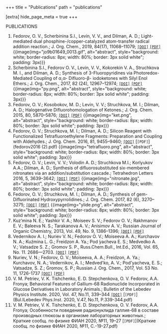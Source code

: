 +++
title = "Publications"
path = "publications"

[extra]
hide_page_meta = true
+++

PUBLICATIONS
1. Fedorov, O. V., Scherbinina S.I., Levin, V. V., and Dilman, A. D.; Light-mediated dual phosphine-/copper-catalyzed atom-transfer radical addition reaction.; J. Org. Chem., 2019, 84(17), 11068–11079; [`[DOI]`](http://dx.doi.org/10.1021/acs.joc.9b01649) [`[PDF]`](fedorov2019.pdf) {{image(img="jo9b01649_0013.gif", alt="abstract", style="background: white; border-radius: 8px; width: 80%; border: 3px solid white"; padding: 3px)}}
2. Scherbinina S.I., Fedorov O. V., Levin, V. V., Kokorekin V. A., Struchkova M. I., and Dilman, A. D.; Synthesis of 3-Fluoropyridines via Photoredox-Mediated Coupling of α,α- Difluoro-β- iodoketones with Silyl Enol Ethers.; J. Org. Chem., 2017, 82 (24), 12967–12974; [`[DOI]`](https://doi.org/10.1021/acs.joc.7b02467) [`[PDF]`](scherbinina2017.pdf) {{image(img="py.png", alt="abstract", style="background: white; border-radius: 8px; width: 80%; border: 3px solid white"; padding: 3px)}}
3. Fedorov, O. V.; Kosobokov, M. D.; Levin, V. V.; Struchkova, M. I.; Dilman, A. D.; Halogenative Difluorohomologation of Ketones.; J. Org. Chem. 2015, 80, 5870–5876; [`[DOI]`](https://doi.org/10.1021/acs.joc.5b00904) [`[PDF]`](fedorov2015.pdf) {{image(img="ket.png", alt="abstract", style="background: white; border-radius: 8px; width: 80%; border: 3px solid white"; padding: 3px)}}
4. Fedorov, O. V.; Struchkova, M. I.; Dilman, A. D.; Silicon Reagent with Functionalized Tetrafluoroethylene Fragments: Preparation and Coupling with Aldehydes.; J. Org. Chem. 2016, 81, 9455–9460; [`[DOI]`](http://dx.doi.org/10.1021/acs.joc.6b01739) [`[PDF]`](fedorov2016 (2).pdf) {{image(img="tetrafluoro.png", alt="abstract", style="background: white; border-radius: 8px; width: 80%; border: 3px solid white"; padding: 3px)}}
5. Fedorov, O. V.; Levin, V. V.; Volodin A. D.; Struchkova M.I.; Korlyukov A.A.; Dilman, A. D.; Synthesis of difluorosubstituted six-membered nitronates via an addition/substitution cascade.; Tetrahedron Letters 2016, 5, 3639–3642; [`[DOI]`](http://dx.doi.org/10.1016/j.tetlet.2016.06.135) [`[PDF]`](fedorov2016.pdf) {{image(img="nitronate.jpg", alt="abstract", style="background: white; border-radius: 8px; width: 80%; border: 3px solid white"; padding: 3px)}}
6. Fedorov, O. V.; Struchkova, M. I.; Dilman, A. D.; Synthesis of gem-Difluorinated Hydroxypyrrolidines.; J. Org. Chem. 2017, 82 (6), 3270–3275; [`[DOI]`](https://doi.org/10.1021/acs.joc.6b03033) [`[PDF]`](fedorov2017.pdf) {{image(img="ylide.png", alt="abstract", style="background: white; border-radius: 8px; width: 80%; border: 3px solid white"; padding: 3px)}}
7. Kuz’mina N. E.; Yashkir V. A.; Moiseev S. V.; Fedorov O. V.; Rakhmanov E. V.; Baleeva N. S.; Tarakanova A. V.; Anisimov A. V.; Russian Journal of Organic Chemistry, 2013, Vol. 49, No. 9, 1386–1396; [`[DOI]`](https://doi.org/10.1134/S1070428013090261) [`[PDF]`](10.1134@S1070428013090261.pdf) 
8. Vedernikov A. I.; Nuriev V. N.; Fedorov O. V.; Moiseeva A. A.; Kurchavov N. A.; Kuźmina L. G.; Freidzon A. Ya.; Pod ́yacheva E. S.; Medvedko A. V.; Vatsadze S. Z.; Gromov S. P., Russ.Chem.Bull., Int.Ed., 2016, Vol. 65, No. 11. 2686—2703. [`[DOI]`](https://doi.org/10.1007/s11172-016-1637-z) [`[PDF]`](vedernikov2016.pdf) 
9. Nuriev, V. N.; Fedorov, O. V.; Moiseeva, A. A.; Freidzon, A. Ya.; Kurchavov, N. A.; Vedernikov, A. I.; Medved'ko, A. V.; Pod'yacheva, E. S.; Vatsadze, S. Z.; Gromov, S. P.; Russian J. Org. Chem., 2017, Vol. 53 No. 11, 1726-1737 [`[DOI]`](https://doi.org/10.1134/S1070428017110203) [`[PDF]`](nuriev2017.pdf)
10. V. M. Petriev, V. K. Tishchenko, E. D. Stepchenkova, O. V. Fedorov, A.A. Fronya; Behavioral Features of Gallium-68 Radionuclide Incorporated in Glucose Derivatives in Laboratory Animals.; Bulletin of the Lebedev Physics Institute. 2020, Vol. 47, No.11, 339–344 [`[DOI]`](https://doi.org/10.3103/S1068335620110081) [`[PDF]`](Bul.lLebedev Phys.Inst. 2020, V.47, No.11, P.339-344.pdf)
11. V. M. Petriev, V. K. Tishchenko, E. D. Stepchenkova, O. V. Fedorov, A.A. Fronya; Особенности поведения радионуклида галлия-68 в составе производных глюкозы в организме лабораторных животных.; Краткие сообщ. по физике ФИАН 2020, №11, 19–27 [`[PDF]`](Краткие сообщ. по физике ФИАН 2020, №11, С.-19-27.pdf)
